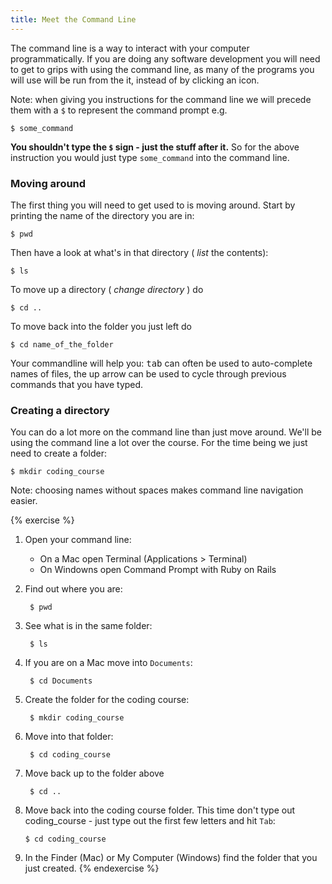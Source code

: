 ```yaml
---
title: Meet the Command Line
---
```



The command line is a way to interact with your computer programmatically. If you are doing any software development you will need to get to grips with using the command line, as many of the programs you will use will be run from the it, instead of by clicking an icon.

Note: when giving you instructions for the command line we will precede them with a `$` to represent the command prompt e.g.

    $ some_command

**You shouldn't type the `$` sign - just the stuff after it.** So for the above instruction you would just type `some_command` into the command line.


### Moving around

The first thing you will need to get used to is moving around. Start by printing the name of the directory you are in:

    $ pwd

Then have a look at what's in that directory ( _list_ the contents):

    $ ls

To move up a directory ( _change directory_ ) do

    $ cd ..

To move back into the folder you just left do

    $ cd name_of_the_folder

Your commandline will help you: <kbd>tab</kbd> can often be used to auto-complete names of files, the up arrow can be used to cycle through previous commands that you have typed.

### Creating a directory

You can do a lot more on the command line than just move around. We'll be using the command line a lot over the course. For the time being we just need to create a folder:

    $ mkdir coding_course

Note: choosing names without spaces makes command line navigation easier.

{% exercise %}
1. Open your command line:
    * On a Mac open Terminal (Applications > Terminal)
    * On Windowns open Command Prompt with Ruby on Rails
2. Find out where you are:

        $ pwd

3. See what is in the same folder:

        $ ls

4. If you are on a Mac move into `Documents`:

        $ cd Documents

5. Create the folder for the coding course:

        $ mkdir coding_course

6. Move into that folder:

        $ cd coding_course

7. Move back up to the folder above

        $ cd ..

8. Move back into the coding course folder. This time don't type out coding_course - just type out the first few letters and hit `Tab`:

       $ cd coding_course

9. In the Finder (Mac) or My Computer (Windows) find the folder that you just created.
{% endexercise %}